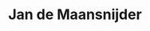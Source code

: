 ---
id: 57
title: 'Jan de Maansnijder'
description: 'Jan de Maansnijder schrijft voor de kwalitatief hoogstaande weblog On Tradition, en is auteur van het boek Noumenal Reflections.'
keyword: Blogger
pseudonym: true
image: avatar.webp
---